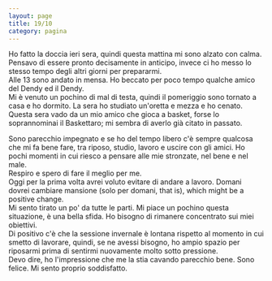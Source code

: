 ```yaml
--- 
layout: page
title: 19/10
category: pagina
---
```


Ho fatto la doccia ieri sera, quindi questa mattina mi sono alzato con calma.
Pensavo di essere pronto decisamente in anticipo, invece ci ho messo lo stesso
tempo degli altri giorni per prepararmi.  
Alle 13 sono andato in mensa. Ho beccato per poco tempo qualche amico del Dendy
ed il Dendy.  
Mi è venuto un pochino di mal di testa, quindi il pomeriggio sono tornato a casa
e ho dormito. La sera ho studiato un'oretta e mezza e ho cenato.  
Questa sera vado da un mio amico che gioca a basket, forse lo soprannominai il
Baskettaro; mi sembra di averlo già citato in passato.  

Sono parecchio impegnato e se ho del tempo libero c'è sempre qualcosa che mi fa
bene fare, tra riposo, studio, lavoro e uscire con gli amici. Ho pochi momenti
in cui riesco a pensare alle mie stronzate, nel bene e nel male.  
Respiro e spero di fare il meglio per me.  
Oggi per la prima volta avrei voluto evitare di andare a lavoro. Domani dovrei
cambiare mansione (solo per domani, that is), which might be a positive change.  
Mi sento tirato un po' da tutte le parti. Mi piace un pochino questa situazione,
è una bella sfida. Ho bisogno di rimanere concentrato sui miei obiettivi.  
Di positivo c'è che la sessione invernale è lontana rispetto al momento in cui
smetto di lavorare, quindi, se ne avessi bisogno, ho ampio spazio per riposarmi
prima di sentirmi nuovamente molto sotto pressione.  
Devo dire, ho l'impressione che me la stia cavando parecchio bene. Sono felice.
Mi sento proprio soddisfatto.
